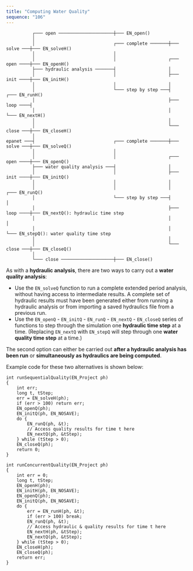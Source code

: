 ```yaml
---
title: "Computing Water Quality"
sequence: "106"
---
```


```text
          ┌─── open ─────────────────────┼─── EN_open()
          │
          │                              ┌─── complete ───────┼─── solve ───┼─── EN_solveH()
          │                              │
          │                              │                    ┌─── open ────┼─── EN_openH()
          ├─── hydraulic analysis ───────┤                    │
          │                              │                    ├─── init ────┼─── EN_initH()
          │                              │                    │
          │                              └─── step by step ───┤             ┌─── EN_runH()
          │                                                   ├─── loop ────┤
          │                                                   │             └─── EN_nextH()
          │                                                   │
          │                                                   └─── close ───┼─── EN_closeH()
          │
epanet ───┤                              ┌─── complete ───────┼─── solve ───┼─── EN_solveQ()
          │                              │
          │                              │                    ┌─── open ────┼─── EN_openQ()
          ├─── water quality analysis ───┤                    │
          │                              │                    ├─── init ────┼─── EN_initQ()
          │                              │                    │
          │                              │                    │             ┌─── EN_runQ()
          │                              └─── step by step ───┤             │
          │                                                   ├─── loop ────┼─── EN_nextQ(): hydraulic time step
          │                                                   │             │
          │                                                   │             └─── EN_stepQ(): water quality time step
          │                                                   │
          │                                                   └─── close ───┼─── EN_closeQ()
          │
          └─── close ────────────────────┼─── EN_close()
```

As with a **hydraulic analysis**, there are two ways to carry out a **water quality analysis**:

- Use the `EN_solveQ` function to run a complete extended period analysis, without having access to intermediate results.
  A complete set of hydraulic results must have been generated
  either from running a hydraulic analysis or from importing a saved hydraulics file from a previous run.
- Use the `EN_openQ` - `EN_initQ` - `EN_runQ` - `EN_nextQ` - `EN_closeQ` series of functions
  to step through the simulation one **hydraulic time step** at a time.
  (Replacing `EN_nextQ` with `EN_stepQ` will step through one **water quality time step** at a time.)

The second option can either be carried out **after a hydraulic analysis has been run** or
**simultaneously as hydraulics are being computed**.

Example code for these two alternatives is shown below:

```text
int runSequentialQuality(EN_Project ph)
{
    int err;
    long t, tStep;
    err = EN_solveH(ph);
    if (err > 100) return err;
    EN_openQ(ph);
    EN_initQ(ph, EN_NOSAVE);
    do {
        EN_runQ(ph, &t);
        // Access quality results for time t here
        EN_nextQ(ph, &tStep);
    } while (tStep > 0);
    EN_closeQ(ph);
    return 0;
}
 
int runConcurrentQuality(EN_Project ph)
{
    int err = 0;
    long t, tStep;
    EN_openH(ph);
    EN_initH(ph, EN_NOSAVE);
    EN_openQ(ph);
    EN_initQ(ph, EN_NOSAVE);
    do {
        err = EN_runH(ph, &t);
        if (err > 100) break;
        EN_runQ(ph, &t);
        // Access hydraulic & quality results for time t here
        EN_nextH(ph, &tStep);
        EN_nextQ(ph, &tStep);
    } while (tStep > 0);
    EN_closeH(ph);
    EN_closeQ(ph);
    return err;
}
```
